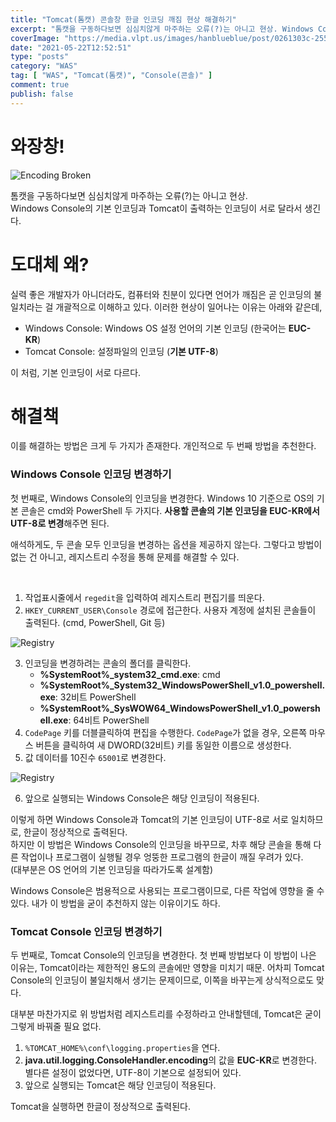 ```yaml
---
title: "Tomcat(톰캣) 콘솔창 한글 인코딩 깨짐 현상 해결하기"
excerpt: "톰캣을 구동하다보면 심심치않게 마주하는 오류(?)는 아니고 현상. Windows Console의 기본 인코딩과 Tomcat이 출력하는 인코딩이 서로 달라서 생긴다."
coverImage: "https://media.vlpt.us/images/hanblueblue/post/0261303c-2557-4673-9d91-24b08c6dde16/Tomcat-logo.png"
date: "2021-05-22T12:52:51"
type: "posts"
category: "WAS"
tag: [ "WAS", "Tomcat(톰캣)", "Console(콘솔)" ]
comment: true
publish: false
---
```


# 와장창!

![Encoding Broken](https://user-images.githubusercontent.com/50317129/119212087-342a3c80-baf1-11eb-89bc-06829a5f7c16.png)

톰캣을 구동하다보면 심심치않게 마주하는 오류(?)는 아니고 현상.  
Windows Console의 기본 인코딩과 Tomcat이 출력하는 인코딩이 서로 달라서 생긴다.

# 도대체 왜?

실력 좋은 개발자가 아니더라도, 컴퓨터와 친분이 있다면 언어가 깨짐은 곧 인코딩의 불일치라는 걸 개괄적으로 이해하고 있다. 이러한 현상이 일어나는 이유는 아래와 같은데,

* <span class="primary">Windows Console</span>: Windows OS 설정 언어의 기본 인코딩 (한국어는 **EUC-KR**)
* <span class="primary">Tomcat Console</span>: 설정파일의 인코딩 (**기본 UTF-8**)

이 처럼, 기본 인코딩이 서로 다르다.

# 해결책

이를 해결하는 방법은 크게 두 가지가 존재한다. 개인적으로 <span class="red-300">두 번째 방법을 추천</span>한다.

### Windows Console 인코딩 변경하기

첫 번째로, Windows Console의 인코딩을 변경한다. Windows 10 기준으로 OS의 기본 콘솔은 <span class="green-500">cmd</span>와 <span class="green-500">PowerShell</span> 두 가지다. **사용할 콘솔의 기본 인코딩을 EUC-KR에서 UTF-8로 변경**해주면 된다.

애석하게도, 두 콘솔 모두 인코딩을 변경하는 옵션을 제공하지 않는다. 그렇다고 방법이 없는 건 아니고, 레지스트리 수정을 통해 문제를 해결할 수 있다.

<br />

1. 작업표시줄에서 `regedit`을 입력하여 <span class="blue-500">레지스트리 편집기</span>를 띄운다.
2. `HKEY_CURRENT_USER\Console` 경로에 접근한다. 사용자 계정에 설치된 콘솔들이 출력된다. (cmd, PowerShell, Git 등)

![Registry](https://user-images.githubusercontent.com/50317129/119212160-83706d00-baf1-11eb-92c8-b41458950f20.png)

3. 인코딩을 변경하려는 콘솔의 폴더를 클릭한다.
   * **%SystemRoot%_system32_cmd.exe**: cmd
   * **%SystemRoot%_System32_WindowsPowerShell_v1.0_powershell.exe**: 32비트 PowerShell
   * **%SystemRoot%_SysWOW64_WindowsPowerShell_v1.0_powershell.exe**: 64비트 PowerShell
4. `CodePage` 키를 더블클릭하여 편집을 수행한다.
   `CodePage`가 없을 경우, 오른쪽 마우스 버튼을 클릭하여 새 DWORD(32비트) 키를 동일한 이름으로 생성한다.
5. 값 데이터를 10진수 `65001`로 변경한다.

![Registry](https://user-images.githubusercontent.com/50317129/119212198-ab5fd080-baf1-11eb-981b-82599148c8f8.png)

6. 앞으로 실행되는 Windows Console은 해당 인코딩이 적용된다.

이렇게 하면 Windows Console과 Tomcat의 기본 인코딩이 UTF-8로 서로 일치하므로, 한글이 정상적으로 출력된다.  
하지만 이 방법은 Windows Console의 인코딩을 바꾸므로, 차후 해당 <span class="red-500">콘솔을 통해 다른 작업이나 프로그램이 실행될 경우 엉뚱한 프로그램의 한글이 깨질 우려</span>가 있다.  
(대부분은 OS 언어의 기본 인코딩을 따라가도록 설계함)

Windows Console은 범용적으로 사용되는 프로그램이므로, 다른 작업에 영향을 줄 수 있다. 내가 이 방법을 굳이 추천하지 않는 이유이기도 하다.  

### Tomcat Console 인코딩 변경하기

두 번째로, Tomcat Console의 인코딩을 변경한다. 첫 번째 방법보다 이 방법이 나은 이유는, Tomcat이라는 제한적인 용도의 콘솔에만 영향을 미치기 때문. 어차피 Tomcat Console의 인코딩이 불일치해서 생기는 문제이므로, 이쪽을 바꾸는게 상식적으로도 맞다.

대부분 마찬가지로 위 방법처럼 레지스트리를 수정하라고 안내할텐데, Tomcat은 굳이 그렇게 바꿔줄 필요 없다.

1. `%TOMCAT_HOME%\conf\logging.properties`을 연다.
2. **java.util.logging.ConsoleHandler.encoding**의 값을 **EUC-KR**로 변경한다.
   별다른 설정이 없었다면, UTF-8이 기본으로 설정되어 있다.
3. 앞으로 실행되는 Tomcat은 해당 인코딩이 적용된다.

Tomcat을 실행하면 한글이 정상적으로 출력된다.